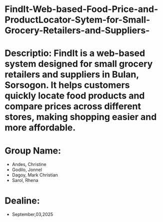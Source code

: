 # FindIt-Web-based-Food-Price-and-ProductLocator-Sytem-for-Small-Grocery-Retailers-and-Suppliers-
# Descriptio: FindIt is a web-based system designed for small grocery retailers and suppliers in Bulan, Sorsogon. It helps customers quickly locate food products and compare prices across different stores, making shopping easier and more affordable.
# Group Name:
* Andes, Christine
* Godilo, Jonnel
* Dagoy, Mark Christian
* Sarol, Rhena
# Dealine:
* September,03,2025
